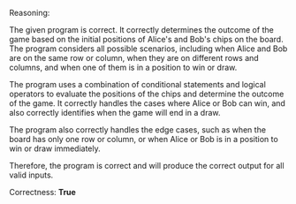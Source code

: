 Reasoning:

The given program is correct. It correctly determines the outcome of the game based on the initial positions of Alice's and Bob's chips on the board. The program considers all possible scenarios, including when Alice and Bob are on the same row or column, when they are on different rows and columns, and when one of them is in a position to win or draw.

The program uses a combination of conditional statements and logical operators to evaluate the positions of the chips and determine the outcome of the game. It correctly handles the cases where Alice or Bob can win, and also correctly identifies when the game will end in a draw.

The program also correctly handles the edge cases, such as when the board has only one row or column, or when Alice or Bob is in a position to win or draw immediately.

Therefore, the program is correct and will produce the correct output for all valid inputs.

Correctness: **True**